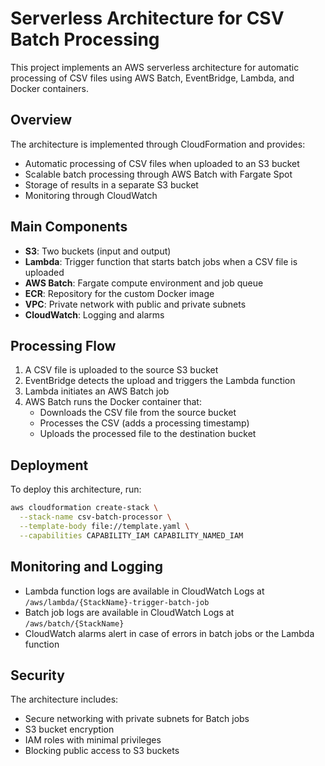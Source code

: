 # Serverless Architecture for CSV Batch Processing

This project implements an AWS serverless architecture for automatic processing of CSV files using AWS Batch, EventBridge, Lambda, and Docker containers.

## Overview

The architecture is implemented through CloudFormation and provides:

- Automatic processing of CSV files when uploaded to an S3 bucket
- Scalable batch processing through AWS Batch with Fargate Spot
- Storage of results in a separate S3 bucket
- Monitoring through CloudWatch

## Main Components

- **S3**: Two buckets (input and output)
- **Lambda**: Trigger function that starts batch jobs when a CSV file is uploaded
- **AWS Batch**: Fargate compute environment and job queue
- **ECR**: Repository for the custom Docker image
- **VPC**: Private network with public and private subnets
- **CloudWatch**: Logging and alarms

## Processing Flow

1. A CSV file is uploaded to the source S3 bucket
2. EventBridge detects the upload and triggers the Lambda function
3. Lambda initiates an AWS Batch job
4. AWS Batch runs the Docker container that:
   - Downloads the CSV file from the source bucket
   - Processes the CSV (adds a processing timestamp)
   - Uploads the processed file to the destination bucket

## Deployment

To deploy this architecture, run:

```bash
aws cloudformation create-stack \
  --stack-name csv-batch-processor \
  --template-body file://template.yaml \
  --capabilities CAPABILITY_IAM CAPABILITY_NAMED_IAM
```

## Monitoring and Logging

- Lambda function logs are available in CloudWatch Logs at `/aws/lambda/{StackName}-trigger-batch-job`
- Batch job logs are available in CloudWatch Logs at `/aws/batch/{StackName}`
- CloudWatch alarms alert in case of errors in batch jobs or the Lambda function

## Security

The architecture includes:
- Secure networking with private subnets for Batch jobs
- S3 bucket encryption
- IAM roles with minimal privileges
- Blocking public access to S3 buckets
